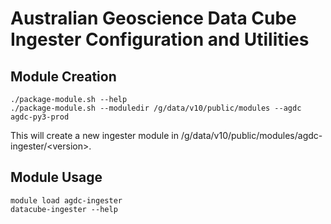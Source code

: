 # Australian Geoscience Data Cube Ingester Configuration and Utilities

## Module Creation

    ./package-module.sh --help
    ./package-module.sh --moduledir /g/data/v10/public/modules --agdc agdc-py3-prod
    
This will create a new ingester module in /g/data/v10/public/modules/agdc-ingester/\<version\>.

## Module Usage

    module load agdc-ingester
    datacube-ingester --help
